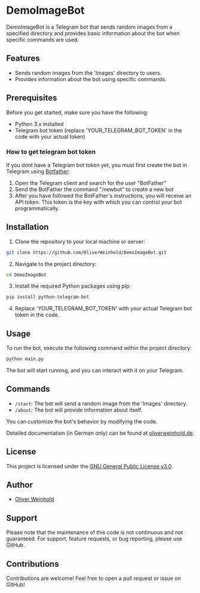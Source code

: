 # DemoImageBot

DemoImageBot is a Telegram bot that sends random images from a specified directory and provides basic information about the bot when specific commands are used.

## Features

- Sends random images from the 'Images' directory to users.
- Provides information about the bot using specific commands.

## Prerequisites

Before you get started, make sure you have the following:

- Python 3.x installed
- Telegram bot token (replace 'YOUR_TELEGRAM_BOT_TOKEN' in the code with your actual token)

### How to get telegram bot token
If you dont have a Telegram bot token yet, you must first create the bot in Telegram using [Botfather](https://t.me/botfather):
1. Open the Telegram client and search for the user "BotFather"
2. Send the BotFather the command "/newbot" to create a new bot
3. After you have followed the BotFather's instructions, you will receive an API token. This token is the key with which you can control your bot programmatically.

## Installation

1. Clone the repository to your local machine or server:

```sh
git clone https://github.com/OliverWeinhold/DemoImageBot.git
```

2. Navigate to the project directory:

```sh
cd DemoImageBot
```

3. Install the required Python packages using pip:

```sh
pip install python-telegram-bot
```

4. Replace 'YOUR_TELEGRAM_BOT_TOKEN' with your actual Telegram bot token in the code.

## Usage

To run the bot, execute the following command within the project directory:

```sh
python main.py
```

The bot will start running, and you can interact with it on your Telegram.

## Commands

- `/start`: The bot will send a random image from the 'Images' directory.
- `/about`: The bot will provide information about itself.

You can customize the bot's behavior by modifying the code.

Detailed documentation (in German only) can be found at [oliverweinhold.de](https://oliverweinhold.de/blog/eigenen-telegram-bot-mit-python-programmieren/).

## License

This project is licensed under the [GNU General Public License v3.0](https://www.gnu.org/licenses/gpl-3.0.html).

## Author

- [Oliver Weinhold](https://oliverweinhold.de/)

## Support

Please note that the maintenance of this code is not continuous and not guaranteed. For support, feature requests, or bug reporting, please use GitHub.


## Contributions

Contributions are welcome! Feel free to open a pull request or issue on GitHub!